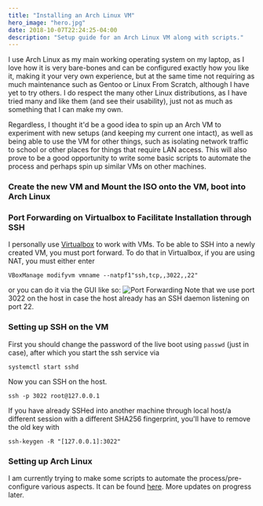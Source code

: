 ```yaml
---
title: "Installing an Arch Linux VM"
hero_image: "hero.jpg"
date: 2018-10-07T22:24:25-04:00
description: "Setup guide for an Arch Linux VM along with scripts."
---
```

I use Arch Linux as my main working operating system on my laptop, as
I love how it is very bare-bones and can be configured exactly how you
like it, making it your very own experience, but at the same time not
requiring as much maintenance such as Gentoo or Linux From Scratch,
although I have yet to try others. I do respect the many other Linux
distributions, as I have tried many and like them (and see their
usability), just not as much as something that I can make my own.

Regardless, I thought it'd be a good idea to spin up an Arch VM to
experiment with new setups (and keeping my current one intact), as
well as being able to use the VM for other things, such as isolating
network traffic to school or other places for things that require LAN
access. This will also prove to be a good opportunity to write some
basic scripts to automate the process and perhaps spin up similar VMs
on other machines.

### Create the new VM and Mount the ISO onto the VM, boot into Arch Linux

### Port Forwarding on Virtualbox to Facilitate Installation through SSH
I personally use [Virtualbox](https://www.virtualbox.org/) to work
with VMs. To be able to SSH into a newly created VM, you must port
forward. To do that in Virtualbox, if you are using NAT, you must
either enter 
```
VBoxManage modifyvm vmname --natpf1"ssh,tcp,,3022,,22"
```
or you can do it via the GUI like so:
![Port Forwarding](/img/vb_portforward.png)
Note that we use port 3022 on the host in case the host already has an SSH daemon listening on port 22.

### Setting up SSH on the VM
First you should change the password of the live boot using `passwd` (just in case), after which you start the ssh service via
```
systemctl start sshd
```
Now you can SSH on the host.
```
ssh -p 3022 root@127.0.0.1
```
If you have already SSHed into another machine through local host/a different session with a different SHA256 fingerprint, you'll have to remove the old key with
```
ssh-keygen -R "[127.0.0.1]:3022"
```

### Setting up Arch Linux
I am currently trying to make some scripts to automate the
process/pre-configure various aspects. It can be found
[here](https://github.com/julianlore/GNU-Linux-Automation/tree/master/Arch). More
updates on progress later.
